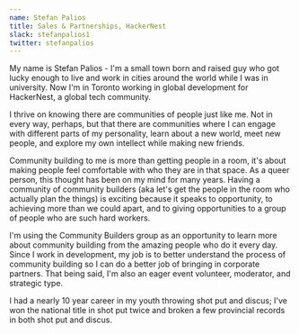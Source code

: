 ```yaml
---
name: Stefan Palios
title: Sales & Partnerships, HackerNest
slack: stefanpalios1 
twitter: stefanpalios
---
```


My name is Stefan Palios - I'm a small town born and raised guy who got lucky enough to live and work in cities around the world while I was in university. Now I'm in Toronto working in global development for HackerNest, a global tech community.  
  
I thrive on knowing there are communities of people just like me. Not in every way, perhaps, but that there are communities where I can engage with different parts of my personality, learn about a new world, meet new people, and explore my own intellect while making new friends.  
  
Community building to me is more than getting people in a room, it's about making people feel comfortable with who they are in that space. As a queer person, this thought has been on my mind for many years. Having a community of community builders (aka let's get the people in the room who actually plan the things) is exciting because it speaks to opportunity, to achieving more than we could apart, and to giving opportunities to a group of people who are such hard workers.  
  
I'm using the Community Builders group as an opportunity to learn more about community building from the amazing people who do it every day. Since I work in development, my job is to better understand the process of community building so I can do a better job of bringing in corporate partners. That being said, I'm also an eager event volunteer, moderator, and strategic type.  
  
I had a nearly 10 year career in my youth throwing shot put and discus; I've won the national title in shot put twice and broken a few provincial records in both shot put and discus. 
